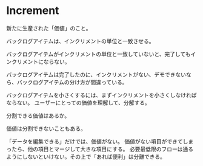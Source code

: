 # Increment

新たに生産された「価値」のこと。

バックログアイテムは、インクリメントの単位と一致させる。

バックログアイテムがインクリメントの単位と一致していないと、完了してもインクリメントにならない。

バックログアイテムは完了したのに、インクリメントがない、デモできないなら、バックログアイテムの分け方が間違っている。

バックログアイテムを小さくするには、まずインクリメントを小さくしなければならない。
ユーザーにとっての価値を理解して、分解する。

分割できる価値はあるか。

価値は分割できないこともある。

「データを編集できる」だけでは、価値がない。
価値がない項目ができてしまったら、他の項目とマージして大きな項目にする。
必要最低限のフローは通るようにしないといけない。その上で「あれば便利」は分離できる。
